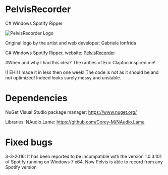 
# PelvisRecorder
C# Windows Spotify Ripper

![PelvisRecorder Logo](http://projects.edoardocasella.it/pelvisrecorder/resources/pelvisrecorderbrand.png)

Original logo by the artist and web developer: Gabriele Ionfrida

C# Windows Spotify Ripper, website: [PelvisRecorder](http://projects.edoardocasella.it/pelvisrecorder/)

#When and why I had this idea?
The rarities of Eric Clapton inspired me!

!] EHI! I made it in less then one week! The code is not as it should be and not optimized! Indeed looks surely messy and unstable.

# Dependencies 
NuGet Visual Studio package manager: https://www.nuget.org/

Libraries: NAudio.Lame: https://github.com/Corey-M/NAudio.Lame

# Fixed bugs

3-3-2016: It has been reported to be incompatible with the version 1.0.3.101 of Spotify running on Windows 7 x64. Now Pelvis is able to record from any Spotify version


